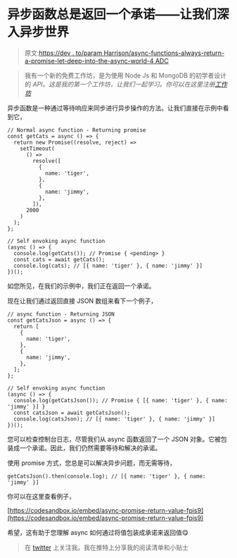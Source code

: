# 异步函数总是返回一个承诺——让我们深入异步世界

> 原文:[https://dev . to/param Harrison/async-functions-always-return-a-promise-let-deep-into-the-async-world-4 ADC](https://dev.to/paramharrison/async-functions-always-return-a-promise-lets-deep-into-the-async-world-4adc)

> 我有一个新的免费工作坊，是为使用 Node Js 和 MongoDB 的初学者设计的 *API。这是我的第一个工作坊，让我们一起学习。你可以在这里注册[工作坊](https://www.eventbrite.com/e/api-design-for-beginners-using-node-js-and-mongodb-english-tickets-89601978931)*

异步函数是一种通过等待响应来同步进行异步操作的方法。让我们直接在示例中看到它，

```
// Normal async function - Returning promise
const getCats = async () => {
  return new Promise((resolve, reject) =>
    setTimeout(
      () =>
        resolve([
          {
            name: 'tiger',
          },
          {
            name: 'jimmy',
          },
        ]),
      2000
    )
  );
};

// Self envoking async function
(async () => {
  console.log(getCats()); // Promise { <pending> }
  const cats = await getCats();
  console.log(cats); // [{ name: 'tiger' }, { name: 'jimmy' }]
})(); 
```

如您所见，在我们的示例中，我们正在返回一个承诺。

现在让我们通过返回直接 JSON 数组来看下一个例子，

```
// async function - Returning JSON
const getCatsJson = async () => {
  return [
    {
      name: 'tiger',
    },
    {
      name: 'jimmy',
    },
  ];
};

// Self envoking async function
(async () => {
  console.log(getCatsJson()); // Promise { [{ name: 'tiger' }, { name: 'jimmy' }] }
  const catsJson = await getCatsJson();
  console.log(catsJson); // [{ name: 'tiger' }, { name: 'jimmy' }]
})(); 
```

您可以检查控制台日志，尽管我们从 async 函数返回了一个 JSON 对象。它被包装成一个承诺。因此，我们仍然需要等待和解决的承诺。

使用 promise 方式，您总是可以解决异步问题，而无需等待，

```
getCatsJson().then(console.log); // [{ name: 'tiger' }, { name: 'jimmy' }] 
```

你可以在这里查看例子，

[https://codesandbox.io/embed/async-promise-return-value-fpis9](https://codesandbox.io/embed/async-promise-return-value-fpis9)

希望，这有助于您理解 async 如何通过将值包装成承诺来返回值😋

> 在 [twitter](https://twitter.com/learnwithparam) 上关注我。我在推特上分享我的阅读清单和小贴士
